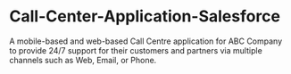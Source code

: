 # Call-Center-Application-Salesforce
A mobile-based and web-based Call Centre application for ABC Company to  provide 24/7 support for their customers and partners via multiple channels such as  Web, Email, or Phone.
